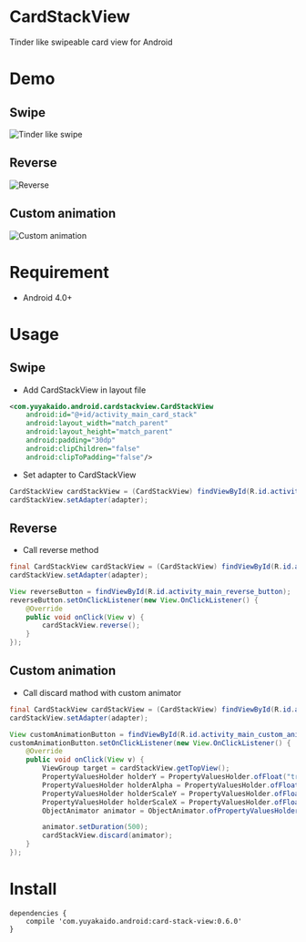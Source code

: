 # CardStackView

Tinder like swipeable card view for Android

# Demo

## Swipe

![Tinder like swipe](https://github.com/yuyakaido/CardStackView/blob/master/sample-orverview.gif)

## Reverse

![Reverse](https://github.com/yuyakaido/CardStackView/blob/master/sample-reverse.gif)

## Custom animation

![Custom animation](https://github.com/yuyakaido/CardStackView/blob/master/sample-custom-animation.gif)

# Requirement

- Android 4.0+

# Usage

## Swipe

- Add CardStackView in layout file

```xml
<com.yuyakaido.android.cardstackview.CardStackView
    android:id="@+id/activity_main_card_stack"
    android:layout_width="match_parent"
    android:layout_height="match_parent"
    android:padding="30dp"
    android:clipChildren="false"
    android:clipToPadding="false"/>
```

- Set adapter to CardStackView

```java
CardStackView cardStackView = (CardStackView) findViewById(R.id.activity_main_card_stack);
cardStackView.setAdapter(adapter);
```

## Reverse

- Call reverse method

```java
final CardStackView cardStackView = (CardStackView) findViewById(R.id.activity_main_card_stack_view);
cardStackView.setAdapter(adapter);

View reverseButton = findViewById(R.id.activity_main_reverse_button);
reverseButton.setOnClickListener(new View.OnClickListener() {
    @Override
    public void onClick(View v) {
        cardStackView.reverse();
    }
});
```

## Custom animation

- Call discard mathod with custom animator

```java
final CardStackView cardStackView = (CardStackView) findViewById(R.id.activity_main_card_stack_view);
cardStackView.setAdapter(adapter);

View customAnimationButton = findViewById(R.id.activity_main_custom_animation_button);
customAnimationButton.setOnClickListener(new View.OnClickListener() {
    @Override
    public void onClick(View v) {
        ViewGroup target = cardStackView.getTopView();
        PropertyValuesHolder holderY = PropertyValuesHolder.ofFloat("translationY", 0.f, 600.f);
        PropertyValuesHolder holderAlpha = PropertyValuesHolder.ofFloat("alpha", 1.0f, 0.8f);
        PropertyValuesHolder holderScaleY = PropertyValuesHolder.ofFloat("scaleY", 1.0f, 0.3f);
        PropertyValuesHolder holderScaleX = PropertyValuesHolder.ofFloat("scaleX", 1.0f, 0.3f);
        ObjectAnimator animator = ObjectAnimator.ofPropertyValuesHolder(target, holderY, holderScaleY, holderScaleX, holderAlpha);

        animator.setDuration(500);
        cardStackView.discard(animator);
    }
});
```

# Install

```
dependencies {
    compile 'com.yuyakaido.android:card-stack-view:0.6.0'
}
```
